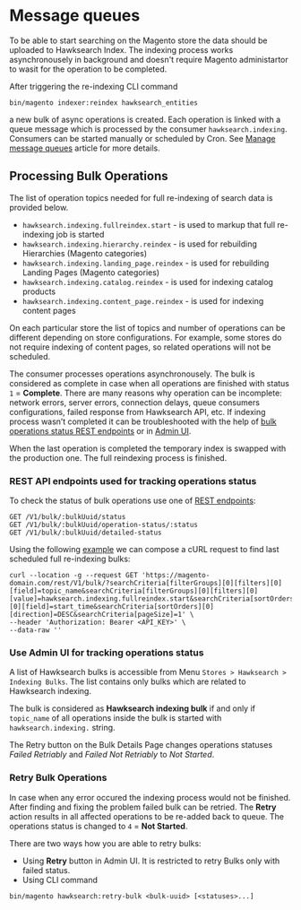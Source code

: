 # Message queues

To be able to start searching on the Magento store the data should be uploaded to Hawksearch Index.
The indexing process works asynchronousely in background and doesn't require Magento administartor to wasit for the 
operation to be completed.

After triggering the re-indexing CLI command

```shell
bin/magento indexer:reindex hawksearch_entities
```
a new bulk of async operations is created. Each operation is linked with a queue message which is processed
by the consumer `hawksearch.indexing`. Consumers can be started manually or scheduled by Cron. See [Manage message queues](https://experienceleague.adobe.com/docs/commerce-operations/configuration-guide/message-queues/manage-message-queues.html?lang=en)
article for more details.

## Processing Bulk Operations

The list of operation topics needed for full re-indexing of search data is provided below.

* `hawksearch.indexing.fullreindex.start` - is used to markup that full re-indexing job is started
* `hawksearch.indexing.hierarchy.reindex` - is used for rebuilding Hierarchies (Magento categories)
* `hawksearch.indexing.landing_page.reindex` - is used for rebuilding Landing Pages (Magento categories)
* `hawksearch.indexing.catalog.reindex` - is used for indexing catalog products
* `hawksearch.indexing.content_page.reindex` - is used for indexing content pages

On each particular store the list of topics and number of operations can be different depending on store configurations.
For example, some stores do not require indexing of content pages, so related operations will not be scheduled.

The consumer processes operations asynchronousely. The bulk is considered as complete in case when all 
operations are finished with status `1` = **Complete**.  There are many reasons why operation can be incomplete: 
network errors, server errors, connection delays, queue consumers configurations, failed response from Hawksearch API, etc. 
If indexing process wasn’t completed it can be troubleshooted with the help of 
[bulk operations status REST endpoints](#rest-api-endpoints-used-for-tracking-operations-status) 
or in [Admin UI](#use-admin-ui-for-tracking-operations-status).

When the last operation is completed the temporary index is swapped with the production one. The full reindexing 
process is finished.

### REST API endpoints used for tracking operations status

To check the status of bulk operations use one of [REST endpoints](https://developer.adobe.com/commerce/webapi/rest/use-rest/operation-status-endpoints/):

```shell
GET /V1/bulk/:bulkUuid/status
GET /V1/bulk/:bulkUuid/operation-status/:status
GET /V1/bulk/:bulkUuid/detailed-status
```

Using the following [example](https://developer.adobe.com/commerce/webapi/rest/use-rest/operation-status-search/)
we can compose a cURL request to find last scheduled full re-indexing bulks:

```shell
curl --location -g --request GET 'https://magento-domain.com/rest/V1/bulk/?searchCriteria[filterGroups][0][filters][0][field]=topic_name&searchCriteria[filterGroups][0][filters][0][value]=hawksearch.indexing.fullreindex.start&searchCriteria[sortOrders][0][field]=start_time&searchCriteria[sortOrders][0][direction]=DESC&searchCriteria[pageSize]=1' \
--header 'Authorization: Bearer <API_KEY>' \
--data-raw ''
```

### Use Admin UI for tracking operations status

A list of Hawksearch bulks is accessible from Menu `Stores > Hawksearch > Indexing Bulks`. The list contains only 
bulks which are related to Hawksearch indexing.

The bulk is considered as **Hawksearch indexing bulk** if and only if `topic_name` of all operations inside the bulk 
is started with `hawksearch.indexing.` string.

The Retry button on the Bulk Details Page changes operations statuses _Failed Retriably_ and _Failed Not Retriably_ 
to _Not Started_.

### Retry Bulk Operations

In case when any error occured the indexing process would not be finished. After finding and fixing the problem failed bulk can be retried. The **Retry** action results in all affected operations to be re-added back to queue. The operations status is changed to `4` = **Not Started**.

There are two ways how you are able to retry bulks:

* Using **Retry** button in Admin UI. It is restricted to retry Bulks only with failed status. 
* Using CLI command 
```shell
bin/magento hawksearch:retry-bulk <bulk-uuid> [<statuses>...]
```


